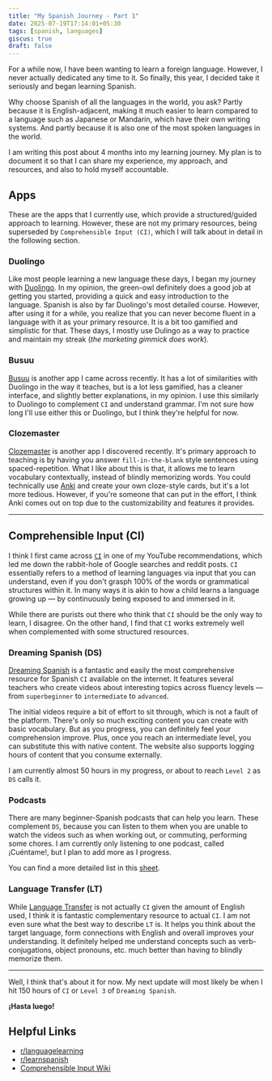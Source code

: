 ```yaml
---
title: "My Spanish Journey - Part 1"
date: 2025-07-19T17:14:01+05:30
tags: [spanish, languages]
giscus: true
draft: false
---
```

For a while now, I have been wanting to learn a foreign language. However, I never actually dedicated any time to it. So finally, this year, I decided take it seriously and began learning Spanish.

Why choose Spanish of all the languages in the world, you ask? Partly because it is English-adjacent, making it much easier to learn compared to a language such as Japanese or Mandarin, which have their own writing systems. And partly because it is also one of the most spoken languages in the world.

I am writing this post about 4 months into my learning journey. My plan is to document it so that I can share my experience, my approach, and resources, and also to hold myself accountable.

## Apps
These are the apps that I currently use, which provide a structured/guided approach to learning. However, these are not my primary resources, being superseded by `Comprehensible Input (CI)`, which I will talk about in detail in the following section.

### Duolingo
Like most people learning a new language these days, I began my journey with [Duolingo](https://www.duolingo.com/). In my opinion, the green-owl definitely does a good job at getting you started, providing a quick and easy introduction to the language. Spanish is also by far Duolingo's most detailed course. However, after using it for a while, you realize that you can never become fluent in a language with it as your primary resource. It is a bit too gamified and simplistic for that. These days, I mostly use Dulingo as a way to practice and maintain my streak (_the marketing gimmick does work_).

### Busuu
[Busuu](https://www.busuu.com/) is another app I came across recently. It has a lot of similarities with Duolingo in the way it teaches, but is a lot less gamified, has a cleaner interface, and slightly better explanations, in my opinion. I use this similarly to Duolingo to complement `CI` and understand grammar. I'm not sure how long I'll use either this or Duolingo, but I think they're helpful for now.

### Clozemaster
[Clozemaster](https://www.clozemaster.com/) is another app I discovered recently. It's primary approach to teaching is by having you answer `fill-in-the-blank` style sentences using spaced-repetition. What I like about this is that, it allows me to learn vocabulary contextually, instead of blindly memorizing words. You could technically use [Anki](https://apps.ankiweb.net/) and create your own cloze-style cards, but it's a lot more tedious. However, if you're someone that can put in the effort, I think Anki comes out on top due to the customizability and features it provides.

---

## Comprehensible Input (CI)
I think I first came across [`CI`](https://en.wikipedia.org/wiki/Input_hypothesis/) in one of my YouTube recommendations, which led me down the rabbit-hole of Google searches and reddit posts. `CI` essentially refers to a method of learning languages via input that you can understand, even if you don't grasph 100% of the words or grammatical structures within it. In many ways it is akin to how a child learns a language growing up — by continuously being exposed to and immersed in it.

While there are purists out there who think that `CI` should be the only way to learn, I disagree. On the other hand, I find that `CI` works extremely well when complemented with some structured resources.

### Dreaming Spanish (DS)
[Dreaming Spanish](https://www.dreamingspanish.com/) is a fantastic and easily the most comprehensive resource for Spanish `CI` available on the internet. It features several teachers who create videos about interesting topics across fluency levels — from `superbeginner` to `intermediate` to `advanced`.

The initial videos require a bit of effort to sit through, which is not a fault of the platform. There's only so much exciting content you can create with basic vocabulary. But as you progress, you can definitely feel your comprehension improve. Plus, once you reach an intermediate level, you can substitute this with native content. The website also supports logging hours of content that you consume externally.

I am currently almost 50 hours in my progress, or about to reach `Level 2` as `DS` calls it.

### Podcasts
There are many beginner-Spanish podcasts that can help you learn. These complement `DS`, because you can listen to them when you are unable to watch the videos such as when working out, or commuting, performing some chores. I am currently only listening to one podcast, called ¡Cuéntame!, but I plan to add more as I progress.

You can find a more detailed list in this [sheet](https://docs.google.com/spreadsheets/d/1lBmLxvWJpucXhRPayfXD7CVqpMoa2tyEbZi1rFAwsFs/edit?gid=0#gid=0).

### Language Transfer (LT)
While [Language Transfer](https://www.languagetransfer.org/) is not actually `CI` given the amount of English used, I think it is fantastic complementary resource to actual `CI`. I am not even sure what the best way to describe `LT` is. It helps you think about the target language, form connections with English and overall improves your understanding. It definitely helped me understand concepts such as verb-conjugations, object pronouns, etc. much better than having to blindly memorize them.

---

Well, I think that's about it for now. My next update will most likely be when I hit 150 hours of `CI` or `Level 3` of `Dreaming Spanish`.

**¡Hasta luego!**

## Helpful Links
- [r/languagelearning](https://www.reddit.com/r/languagelearning/wiki/index/)
- [r/learnspanish](https://www.reddit.com/r/learnspanish/wiki/index/)
- [Comprehensible Input Wiki](https://comprehensibleinputwiki.org/wiki/Main_Page)
